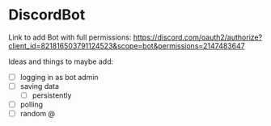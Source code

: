 # DiscordBot

Link to add Bot with full permissions:
https://discord.com/oauth2/authorize?client_id=821816503791124523&scope=bot&permissions=2147483647

Ideas and things to maybe add:
 - [ ] logging in as bot admin
 - [ ] saving data
   - [ ] persistently
 - [ ] polling
 - [ ] random @